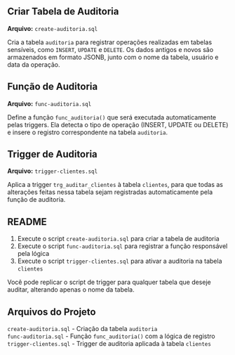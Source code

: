 ## Criar Tabela de Auditoria

**Arquivo:** `create-auditoria.sql`

Cria a tabela `auditoria` para registrar operações realizadas em tabelas sensíveis, como `INSERT`, `UPDATE` e `DELETE`. Os dados antigos e novos são armazenados em formato JSONB, junto com o nome da tabela, usuário e data da operação.

## Função de Auditoria

**Arquivo:** `func-auditoria.sql`

Define a função `func_auditoria()` que será executada automaticamente pelas triggers. Ela detecta o tipo de operação (INSERT, UPDATE ou DELETE) e insere o registro correspondente na tabela `auditoria`.

## Trigger de Auditoria

**Arquivo:** `trigger-clientes.sql`

Aplica a trigger `trg_auditar_clientes` à tabela `clientes`, para que todas as alterações feitas nessa tabela sejam registradas automaticamente pela função de auditoria.

## README

1. Execute o script `create-auditoria.sql` para criar a tabela de auditoria
2. Execute o script `func-auditoria.sql` para registrar a função responsável pela lógica
3. Execute o script `trigger-clientes.sql` para ativar a auditoria na tabela `clientes`

Você pode replicar o script de trigger para qualquer tabela que deseje auditar, alterando apenas o nome da tabela.

## Arquivos do Projeto

`create-auditoria.sql`   - Criação da tabela `auditoria`  
`func-auditoria.sql`     - Função `func_auditoria()` com a lógica de registro  
`trigger-clientes.sql`   - Trigger de auditoria aplicada à tabela `clientes`  
